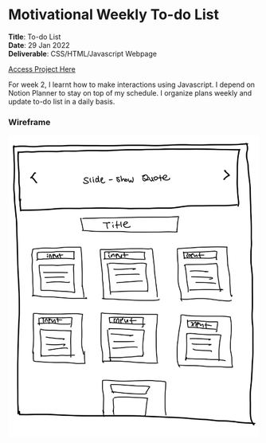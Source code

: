 # Motivational Weekly To-do List

**Title**: To-do List <br>
**Date**: 29 Jan 2022 <br>
**Deliverable**: CSS/HTML/Javascript Webpage <br>

[Access Project Here](https://soojin-lee0819.github.io/connectionsLab/Week2)

For week 2, I learnt how to make interactions using Javascript. I depend on Notion Planner to stay on top of my schedule. I organize plans weekly and update to-do list in a daily basis. 

### Wireframe

<img src="images/wireframe.jpg" width="600">
